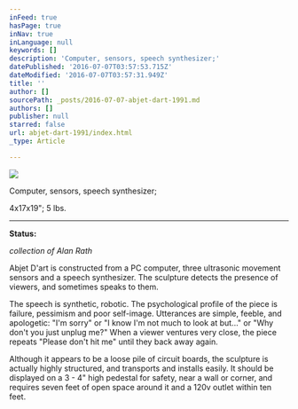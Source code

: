 ```yaml
---
inFeed: true
hasPage: true
inNav: true
inLanguage: null
keywords: []
description: 'Computer, sensors, speech synthesizer;'
datePublished: '2016-07-07T03:57:53.715Z'
dateModified: '2016-07-07T03:57:31.949Z'
title: ''
author: []
sourcePath: _posts/2016-07-07-abjet-dart-1991.md
authors: []
publisher: null
starred: false
url: abjet-dart-1991/index.html
_type: Article

---
```

![](https://the-grid-user-content.s3-us-west-2.amazonaws.com/4980d5d5-8769-4eac-91b4-adb1fc6a2c79.jpg)

Computer, sensors, speech synthesizer;

4x17x19"; 5 lbs.

****

**Status:**

_collection of Alan Rath_

Abjet D'art is constructed from a PC computer, three ultrasonic movement sensors and a speech synthesizer. The sculpture detects the presence of viewers, and sometimes speaks to them. 

The speech is synthetic, robotic. The psychological profile of the piece is failure, pessimism and poor self-image. Utterances are simple, feeble, and apologetic: "I'm sorry" or "I know I'm not much to look at but..." or "Why don't you just unplug me?" When a viewer ventures very close, the piece repeats "Please don't hit me" until they back away again.

Although it appears to be a loose pile of circuit boards, the sculpture is actually highly structured, and transports and installs easily. It should be displayed on a 3 - 4" high pedestal for safety, near a wall or corner, and requires seven feet of open space around it and a 120v outlet within ten feet.